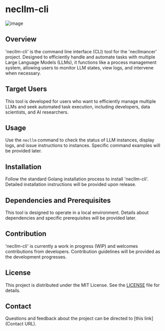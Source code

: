 # necllm-cli

![image](https://github.com/necllmancer/necllm-cli/assets/96694331/6f08cccf-0bb8-4e0e-aa87-6f9f00d9a89e)

## Overview
'necllm-cli' is the command line interface (CLI) tool for the 'necllmancer' project. Designed to efficiently handle and automate tasks with multiple Large Language Models (LLMs), it functions like a process management system, allowing users to monitor LLM states, view logs, and intervene when necessary.

## Target Users
This tool is developed for users who want to efficiently manage multiple LLMs and seek automated task execution, including developers, data scientists, and AI researchers.

## Usage
Use the `necllm` command to check the status of LLM instances, display logs, and issue instructions to instances. Specific command examples will be provided later.

## Installation
Follow the standard Golang installation process to install 'necllm-cli'. Detailed installation instructions will be provided upon release.

## Dependencies and Prerequisites
This tool is designed to operate in a local environment. Details about dependencies and specific prerequisites will be provided later.

## Contribution
'necllm-cli' is currently a work in progress (WIP) and welcomes contributions from developers. Contribution guidelines will be provided as the development progresses.

## License
This project is distributed under the MIT License. See the [LICENSE](LICENSE) file for details.

## Contact
Questions and feedback about the project can be directed to [this link](Contact URL).
